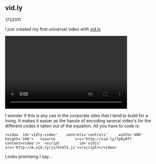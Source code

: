 <article><h2>vid.ly</h2><time><span class="day">17</span><span class="month">3</span><span class="year">2011</span></time><p>I just created my first universal video with <a href="http://vid.ly">vid.ly</a></p><video id='vidly-video' controls='controls' width='400' height='240'><source src='http://vid.ly/7p6y0f?content=video'/><script id="vidjs" src="http://m.vid.ly/js/html5.js"></script></video><p>I wonder if this is any use in the corporate sites that I tend to build for a living. It makes it easier as the hassle of encoding several video's for the different codes it taken out of the equation. All you have to code is:</p><pre><code>&#60;video 	id='vidly-video' 	controls='controls' 	width='400' 	height='240'&#62;	&#60;source 		src='http://vid.ly/7p6y0f?content=video'/&#62;	&#60;script 		id='vidjs' 		src='http://m.vid.ly/js/html5.js'&#62;&#60;/script&#62;&#60;/video&#62;</code></pre><p>Looks promising I say...</p></article>